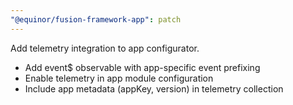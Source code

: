 ```yaml
---
"@equinor/fusion-framework-app": patch
---
```


Add telemetry integration to app configurator.

- Add event$ observable with app-specific event prefixing
- Enable telemetry in app module configuration
- Include app metadata (appKey, version) in telemetry collection
